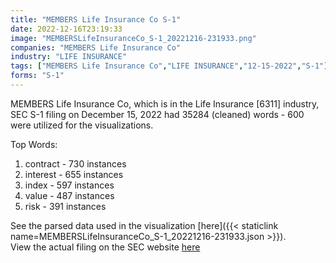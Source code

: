 ```yaml
---
title: "MEMBERS Life Insurance Co S-1"
date: 2022-12-16T23:19:33
image: "MEMBERSLifeInsuranceCo_S-1_20221216-231933.png"
companies: "MEMBERS Life Insurance Co"
industry: "LIFE INSURANCE"
tags: ["MEMBERS Life Insurance Co","LIFE INSURANCE","12-15-2022","S-1"]
forms: "S-1"
---
```

MEMBERS Life Insurance Co, which is in the Life Insurance [6311] industry, SEC S-1 filing on December 15, 2022 had 35284 (cleaned) words - 600 were utilized for the visualizations.

Top Words:
1. contract - 730 instances
2. interest - 655 instances
3. index - 597 instances
4. value - 487 instances
5. risk - 391 instances


See the parsed data used in the visualization [here]({{< staticlink name=MEMBERSLifeInsuranceCo_S-1_20221216-231933.json >}}).  
View the actual filing on the SEC website [here](https://www.sec.gov/Archives/edgar/data/1562577/0001753926-22-001581.txt)